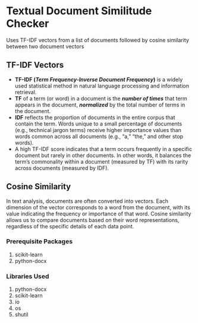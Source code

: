 # Textual Document Similitude Checker
Uses TF-IDF vectors from a list of documents followed by cosine similarity between two document vectors

## TF-IDF Vectors
- **TF-IDF (_Term Frequency-Inverse Document Frequency_)** is a widely used statistical method in natural language processing and information retrieval.
- **TF** of a term (or word) in a document is the **_number of times_** that term appears in the document, **_normalized_** by the total number of terms in the document.
- **IDF** reflects the proportion of documents in the entire corpus that contain the term. Words unique to a small percentage of documents (e.g., technical jargon terms) receive higher importance values than words common across all documents (e.g., “a,” “the,” and other stop words).
- A high TF-IDF score indicates that a term occurs frequently in a specific document but rarely in other documents.
In other words, it balances the term’s commonality within a document (measured by TF) with its rarity across documents (measured by IDF).
## Cosine Similarity
In text analysis, documents are often converted into vectors. Each dimension of the vector corresponds to a word from the document, with its value indicating the frequency or importance of that word.
Cosine similarity allows us to compare documents based on their word representations, regardless of the specific details of each data point.
### Prerequisite Packages ###
1. scikit-learn
2. python-docx
### Libraries Used ###
1. python-docx
2. scikit-learn
3. io
4. os
5. shutil
